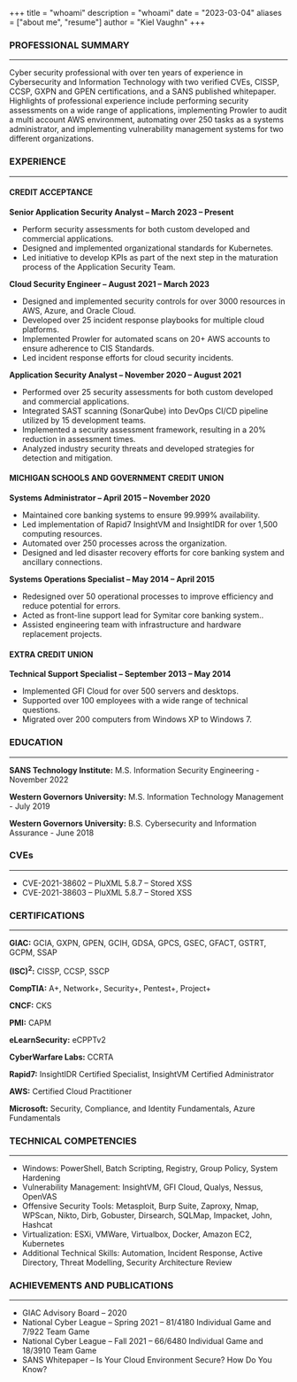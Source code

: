 +++
title = "whoami"
description = "whoami"
date = "2023-03-04"
aliases = ["about me", "resume"]
author = "Kiel Vaughn"
+++

### PROFESSIONAL SUMMARY

<hr>

Cyber security professional with over ten years of experience in Cybersecurity and Information Technology with two verified CVEs, CISSP, CCSP, GXPN and GPEN certifications, and a SANS published whitepaper. Highlights of professional experience include performing security assessments on a wide range of applications, implementing Prowler to audit a multi account AWS environment, automating over 250 tasks as a systems administrator, and implementing vulnerability management systems for two different organizations. 

### EXPERIENCE
<hr>

#### CREDIT ACCEPTANCE

**Senior Application Security Analyst – March 2023 – Present**

-	Perform security assessments for both custom developed and commercial applications.
-	Designed and implemented organizational standards for Kubernetes.
-	Led initiative to develop KPIs as part of the next step in the maturation process of the Application Security Team.


**Cloud Security Engineer – August 2021 – March 2023**

- Designed and implemented security controls for over 3000 resources in AWS, Azure, and Oracle Cloud.
- Developed over 25 incident response playbooks for multiple cloud platforms.
- Implemented Prowler for automated scans on 20+ AWS accounts to ensure adherence to CIS Standards.
- Led incident response efforts for cloud security incidents.


**Application Security Analyst – November 2020 – August 2021**

- Performed over 25 security assessments for both custom developed and commercial applications.
- Integrated SAST scanning (SonarQube) into DevOps CI/CD pipeline utilized by 15 development teams.
- Implemented a security assessment framework, resulting in a 20% reduction in assessment times.
- Analyzed industry security threats and developed strategies for detection and mitigation.
</ul>

#### MICHIGAN SCHOOLS AND GOVERNMENT CREDIT UNION

**Systems Administrator – April 2015 – November 2020**

- Maintained core banking systems to ensure 99.999% availability.
- Led implementation of Rapid7 InsightVM and InsightIDR for over 1,500 computing resources.
- Automated over 250 processes across the organization.
- Designed and led disaster recovery efforts for core banking system and ancillary connections.


**Systems Operations Specialist – May 2014 – April 2015**
- Redesigned over 50 operational processes to improve efficiency and reduce potential for errors.
- Acted as front-line support lead for Symitar core banking system..
- Assisted engineering team with infrastructure and hardware replacement projects.

#### EXTRA CREDIT UNION

**Technical Support Specialist – September 2013 – May 2014**

- Implemented GFI Cloud for over 500 servers and desktops.
- Supported over 100 employees with a wide range of technical questions.
- Migrated over 200 computers from Windows XP to Windows 7.

### EDUCATION
<hr>

**SANS Technology Institute:** M.S. Information Security Engineering - November 2022

**Western Governors University:** M.S. Information Technology Management - July 2019

**Western Governors University:** B.S. Cybersecurity and Information Assurance - June 2018

### CVEs
<hr>

- CVE-2021-38602 – PluXML 5.8.7 – Stored XSS 
- CVE-2021-38603 – PluXML 5.8.7 – Stored XSS

### CERTIFICATIONS
<hr>

**GIAC:** GCIA, GXPN, GPEN, GCIH, GDSA, GPCS, GSEC, GFACT, GSTRT, GCPM, SSAP

**(ISC)<sup>2</sup>:** CISSP, CCSP, SSCP

**CompTIA:** A+, Network+, Security+, Pentest+, Project+

**CNCF:** CKS

**PMI:** CAPM

**eLearnSecurity:** eCPPTv2

**CyberWarfare Labs:** CCRTA

**Rapid7:** InsightIDR Certified Specialist, InsightVM Certified Administrator

**AWS:** Certified Cloud Practitioner

**Microsoft:** Security, Compliance, and Identity Fundamentals, Azure Fundamentals

### TECHNICAL COMPETENCIES
<HR>

- Windows: PowerShell, Batch Scripting, Registry, Group Policy, System Hardening
- Vulnerability Management: InsightVM, GFI Cloud, Qualys, Nessus, OpenVAS
- Offensive Security Tools: Metasploit, Burp Suite, Zaproxy, Nmap, WPScan, Nikto, Dirb, Gobuster, Dirsearch, SQLMap, Impacket, John, Hashcat
- Virtualization: ESXi, VMWare, Virtualbox, Docker, Amazon EC2, Kubernetes
- Additional Technical Skills: Automation, Incident Response, Active Directory, Threat Modelling, Security Architecture Review


### ACHIEVEMENTS AND PUBLICATIONS
<hr>

- GIAC Advisory Board – 2020 
- National Cyber League – Spring 2021 – 81/4180 Individual Game and 7/922 Team Game
- National Cyber League – Fall 2021 – 66/6480 Individual Game and 18/3910 Team Game
- SANS Whitepaper – Is Your Cloud Environment Secure? How Do You Know?

